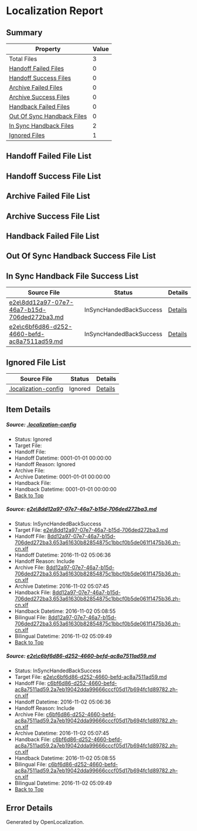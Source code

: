# <a name='report-top'></a> Localization Report

## Summary
 Property | Value 
 -------- | ----- 
 Total Files | 3
[ Handoff Failed Files ](#handoff-failed-list)| 0
[ Handoff Success Files ](#handoff-success-list)| 0
[ Archive Failed Files ](#archive-failed-list)| 0
[ Archive Success Files ](#archive-success-list)| 0
[ Handback Failed Files ](#handback-failed-list)| 0
[ Out Of Sync Handback Files ](#outofsync-handback-success-list)| 0
[ In Sync Handback Files ](#insync-handback-success-list)| 2
[ Ignored Files ](#ignored-list)| 1

## <a name='handoff-failed-list'></a> Handoff Failed File List

## <a name='handoff-success-list'></a> Handoff Success File List

## <a name='archive-failed-list'></a> Archive Failed File List

## <a name='archive-success-list'></a> Archive Success File List

## <a name='handback-failed-list'></a> Handback Failed File List

## <a name='outofsync-handback-success-list'></a> Out Of Sync Handback Success File List

## <a name='insync-handback-success-list'></a> In Sync Handback File Success List
 Source File | Status | Details 
 ----------- | ------ | ------- 
 [e2e\8dd12a97-07e7-46a7-b15d-706ded272ba3.md](https://github.com/OpenLocalizationTestOrg/ol-test0/blob/d0f47457b434afa4cb98178936d58f452d3f949a/e2e/8dd12a97-07e7-46a7-b15d-706ded272ba3.md) | InSyncHandedBackSuccess | [Details](#9c1dc7143fe5ddc6f8b1569bb82dd282e29fbd0c1)
 [e2e\c6bf6d86-d252-4660-befd-ac8a7511ad59.md](https://github.com/OpenLocalizationTestOrg/ol-test0/blob/d0f47457b434afa4cb98178936d58f452d3f949a/e2e/c6bf6d86-d252-4660-befd-ac8a7511ad59.md) | InSyncHandedBackSuccess | [Details](#4e56c4b3c9deee37fd546b2ab14b4693cb7256752)

## <a name='ignored-list'></a> Ignored File List
 Source File | Status | Details 
 ----------- | ------ | ------- 
 [.localization-config](https://github.com/OpenLocalizationTestOrg/ol-test0/blob/d0f47457b434afa4cb98178936d58f452d3f949a/.localization-config) | Ignored | [Details](#c268a05ecaa7ec85942ed632c29928ee5bd6da8d0)

## Item Details
##### <a name='c268a05ecaa7ec85942ed632c29928ee5bd6da8d0'></a> Source: [.localization-config](https://github.com/OpenLocalizationTestOrg/ol-test0/blob/d0f47457b434afa4cb98178936d58f452d3f949a/.localization-config)
* Status: Ignored
* Target File: 
* Handoff File: 
* Handoff Datetime: 0001-01-01 00:00:00
* Handoff Reason: Ignored
* Archive File: 
* Archive Datetime: 0001-01-01 00:00:00
* Handback File: 
* Handback Datetime: 0001-01-01 00:00:00
* [Back to Top](#report-top)

##### <a name='9c1dc7143fe5ddc6f8b1569bb82dd282e29fbd0c1'></a> Source: [e2e\8dd12a97-07e7-46a7-b15d-706ded272ba3.md](https://github.com/OpenLocalizationTestOrg/ol-test0/blob/d0f47457b434afa4cb98178936d58f452d3f949a/e2e/8dd12a97-07e7-46a7-b15d-706ded272ba3.md)
* Status: InSyncHandedBackSuccess
* Target File: [e2e\8dd12a97-07e7-46a7-b15d-706ded272ba3.md](https://github.com/OpenLocalizationTestOrg/ol-test0-zhcn/blob/74204f1fc6f3f9ea86cc6b7024e8e8a7685b9bd3/e2e/8dd12a97-07e7-46a7-b15d-706ded272ba3.md)
* Handoff File: [8dd12a97-07e7-46a7-b15d-706ded272ba3.653a61630b82854875c1bbcf0b5de061f1475b36.zh-cn.xlf](https://github.com/OpenLocalizationTestOrg/ol-test0-handoff/blob/b331af8f83a940020b61b7cd80818e783c807c89/ol-handoff/OpenLocalizationTestOrg/ol-test0-zhcn/yufeih/ht/8dd12a97-07e7-46a7-b15d-706ded272ba3.653a61630b82854875c1bbcf0b5de061f1475b36.zh-cn.xlf)
* Handoff Datetime: 2016-11-02 05:06:36
* Handoff Reason: Include
* Archive File: [8dd12a97-07e7-46a7-b15d-706ded272ba3.653a61630b82854875c1bbcf0b5de061f1475b36.zh-cn.xlf](https://github.com/OpenLocalizationTestOrg/ol-test0-handoff/blob/5b0f262da56faa6e706d1e52506ba45b71d2a280/ol-archive/OpenLocalizationTestOrg/ol-test0-zhcn/yufeih/ht/8dd12a97-07e7-46a7-b15d-706ded272ba3.653a61630b82854875c1bbcf0b5de061f1475b36.zh-cn.xlf)
* Archive Datetime: 2016-11-02 05:07:45
* Handback File: [8dd12a97-07e7-46a7-b15d-706ded272ba3.653a61630b82854875c1bbcf0b5de061f1475b36.zh-cn.xlf](https://github.com/OpenLocalizationTestOrg/ol-test0-handback/blob/aa2c39e21d7ba1ad74d5162cf3dedd943f5c9193/ol-handback/OpenLocalizationTestOrg/ol-test0-zhcn/yufeih/ht/8dd12a97-07e7-46a7-b15d-706ded272ba3.653a61630b82854875c1bbcf0b5de061f1475b36.zh-cn.xlf)
* Handback Datetime: 2016-11-02 05:08:55
* Bilingual File: [8dd12a97-07e7-46a7-b15d-706ded272ba3.653a61630b82854875c1bbcf0b5de061f1475b36.zh-cn.xlf](https://github.com/OpenLocalizationTestOrg/ol-test0-handback/blob/aa2c39e21d7ba1ad74d5162cf3dedd943f5c9193/ol-handback/OpenLocalizationTestOrg/ol-test0-zhcn/yufeih/ht/8dd12a97-07e7-46a7-b15d-706ded272ba3.653a61630b82854875c1bbcf0b5de061f1475b36.zh-cn.xlf)
* Bilingual Datetime: 2016-11-02 05:09:49
* [Back to Top](#report-top)

##### <a name='4e56c4b3c9deee37fd546b2ab14b4693cb7256752'></a> Source: [e2e\c6bf6d86-d252-4660-befd-ac8a7511ad59.md](https://github.com/OpenLocalizationTestOrg/ol-test0/blob/d0f47457b434afa4cb98178936d58f452d3f949a/e2e/c6bf6d86-d252-4660-befd-ac8a7511ad59.md)
* Status: InSyncHandedBackSuccess
* Target File: [e2e\c6bf6d86-d252-4660-befd-ac8a7511ad59.md](https://github.com/OpenLocalizationTestOrg/ol-test0-zhcn/blob/74204f1fc6f3f9ea86cc6b7024e8e8a7685b9bd3/e2e/c6bf6d86-d252-4660-befd-ac8a7511ad59.md)
* Handoff File: [c6bf6d86-d252-4660-befd-ac8a7511ad59.2a7eb19042dda99666cccf05d17b694fc1d89782.zh-cn.xlf](https://github.com/OpenLocalizationTestOrg/ol-test0-handoff/blob/b331af8f83a940020b61b7cd80818e783c807c89/ol-handoff/OpenLocalizationTestOrg/ol-test0-zhcn/yufeih/ht/c6bf6d86-d252-4660-befd-ac8a7511ad59.2a7eb19042dda99666cccf05d17b694fc1d89782.zh-cn.xlf)
* Handoff Datetime: 2016-11-02 05:06:36
* Handoff Reason: Include
* Archive File: [c6bf6d86-d252-4660-befd-ac8a7511ad59.2a7eb19042dda99666cccf05d17b694fc1d89782.zh-cn.xlf](https://github.com/OpenLocalizationTestOrg/ol-test0-handoff/blob/5b0f262da56faa6e706d1e52506ba45b71d2a280/ol-archive/OpenLocalizationTestOrg/ol-test0-zhcn/yufeih/ht/c6bf6d86-d252-4660-befd-ac8a7511ad59.2a7eb19042dda99666cccf05d17b694fc1d89782.zh-cn.xlf)
* Archive Datetime: 2016-11-02 05:07:45
* Handback File: [c6bf6d86-d252-4660-befd-ac8a7511ad59.2a7eb19042dda99666cccf05d17b694fc1d89782.zh-cn.xlf](https://github.com/OpenLocalizationTestOrg/ol-test0-handback/blob/aa2c39e21d7ba1ad74d5162cf3dedd943f5c9193/ol-handback/OpenLocalizationTestOrg/ol-test0-zhcn/yufeih/ht/c6bf6d86-d252-4660-befd-ac8a7511ad59.2a7eb19042dda99666cccf05d17b694fc1d89782.zh-cn.xlf)
* Handback Datetime: 2016-11-02 05:08:55
* Bilingual File: [c6bf6d86-d252-4660-befd-ac8a7511ad59.2a7eb19042dda99666cccf05d17b694fc1d89782.zh-cn.xlf](https://github.com/OpenLocalizationTestOrg/ol-test0-handback/blob/aa2c39e21d7ba1ad74d5162cf3dedd943f5c9193/ol-handback/OpenLocalizationTestOrg/ol-test0-zhcn/yufeih/ht/c6bf6d86-d252-4660-befd-ac8a7511ad59.2a7eb19042dda99666cccf05d17b694fc1d89782.zh-cn.xlf)
* Bilingual Datetime: 2016-11-02 05:09:49
* [Back to Top](#report-top)


## Error Details

Generated by OpenLocalization.
